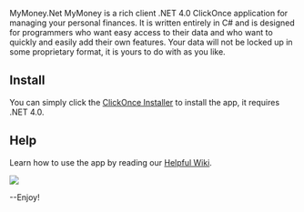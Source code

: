
MyMoney.Net
MyMoney is a rich client .NET 4.0 ClickOnce application for managing your personal finances. It is written entirely in C# and is designed for programmers who want easy access to their data and who want to quickly and easily add their own features. Your data will not be locked up in some proprietary format, it is yours to do with as you like.

## Install

You can simply click the [ClickOnce Installer](http://vteam.com/MyMoney/download/MyMoney.application) to install the app, it requires
.NET 4.0.  

## Help

Learn  how to use the app by reading our [Helpful Wiki](https://github.com/clovett/MyMoney.Net/wiki).

![](https://github.com/clovett/MyMoney.Net/wiki/Images/Home1.png)


--Enjoy!
